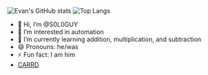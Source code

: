 ![Evan's GitHub stats](https://github-readme-stats.vercel.app/api?username=S0L0GUY&show=prs_merged,prs_merged_percentage&show_icons=true&theme=tokyonight&rank_icon=github&include_all_commits=true)
![Top Langs](https://github-readme-stats.vercel.app/api/top-langs/?username=S0L0GUY&layout=donut&theme=tokyonight)

- 👋 Hi, I’m @S0L0GUY
- 👀 I’m interested in automation
- 🌱 I’m currently learning addition, multiplication, and subtraction
- 😄 Pronouns: he/was
- ⚡ Fun fact: I am him
- [CARRD](evan-grinnell.carrd.co)
